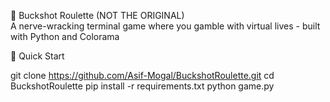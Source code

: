 🔫 Buckshot Roulette (NOT THE ORIGINAL)  
A nerve-wracking terminal game where you gamble with virtual lives - built with Python and Colorama

🚀 Quick Start

git clone https://github.com/Asif-Mogal/BuckshotRoulette.git
cd BuckshotRoulette
pip install -r requirements.txt 
python game.py
